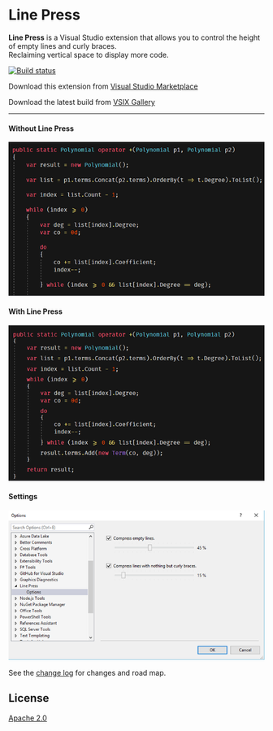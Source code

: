 # Line Press

**Line Press** is a Visual Studio extension that allows you to control the height of empty lines and curly braces. 
<br/>Reclaiming vertical space to display more code.

<!-- Replace this badge with your own-->
[![Build status](https://ci.appveyor.com/api/projects/status/hv6uyc059rqbc6fj?svg=true)](https://ci.appveyor.com/project/omsharp/linepress)

<!-- Update the VS Gallery link after you upload the VSIX-->
Download this extension from [Visual Studio Marketplace](https://visualstudiogallery.msdn.microsoft.com/[GuidFromGallery])

Download the latest build from [VSIX Gallery](http://vsixgallery.com/extension/13d97f3e-75e2-4715-a444-715b5f39f0a4/)


---------------------------------------


#### Without Line Press
![Sample1](screenshots/Before.png)


#### With Line Press
![Sample1](screenshots/After.png)


#### Settings
![Sample1](screenshots/Settings.png)



See the [change log](CHANGELOG.md) for changes and road map.


## License
[Apache 2.0](LICENSE)
